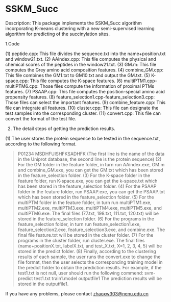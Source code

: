# SSKM_Succ
Description: This package implements the SSKM_Succ algorithm incorporating K-means clustering with a new semi-supervised learning algorithm for predicting of the succinylation sites.

1.Code

(1) peptide.cpp: This file divides the sequence.txt into the name+position.txt and window21.txt.
(2) AAindex.cpp: This file computes the physical and chemical scores of the peptides in the window21.txt.
(3) GM.m: This file computes the Grey amino acid composition features.
(4) combine_GM.cpp: This file combines the GM1.txt to GM10.txt and output the GM.txt.
(5) K-space.cpp: This file computes the K-space features.
(6) multiPTM1.cpp-multiPTM6.cpp: Those files compute the information of proximal PTMs features.
(7) PSAAP.cpp: This file computes the position-special amino acid propensity features.
(8) feature_selection1.cpp-feature_selection3.cpp: Those files can select the important features.
(9) combine_feature.cpp: This file can integrate all features.
(10) cluster.cpp: This file can designate the test samples into the corresponding cluster.
(11) convert.cpp: This file can convert the format of the test file.

2. The detail steps of getting the prediction results.

(1) The user stores the protein sequence to be tested in the sequence.txt, according to the following format.
>P01234
MSDHFUISHFKSADHFK
(The first line is the name of the data in the Uniprot database, the second line is the protein sequence)
(2) For the GM folder in the feature folder, in turn run AAindex.exe, GM.m and combine_GM.exe, you can get the GM.txt which has been stored in the feature_selection folder.
(3) For the K-space folder in the feature folder, run K-space.exe, you can get the k-space.txt which has been stored in the feature_selection folder.
(4) For the PSAAP folder in the feature folder, run PSAAP.exe, you can get the PSAAP.txt which has been stored in the feature_selection folder.
(5) For the multiPTM folder in the feature folder, in turn run multiPTM1.exe, multiPTM2.exe, multiPTM3.exe, multiPTM4.exe, multiPTM5.exe, and multiPTM6.exe. The final files (77.txt, 198.txt, 111.txt, 120.txt) will be stored in the feature_selection folder.
(6) For the programs in the feature_selection folder, in turn run feature_selection1.exe, feature_selection2.exe, feature_selection3.exe, and combine.exe. The final file feature.txt will be stored in the cluster folder.
(7) For the programs in the cluster folder, run cluster.exe. The final files (name+positionX.txt, labelX.txt, and test_X.txt, X=1, 2, 3, 4, 5) will be stored in the predict folder.
(8) Finally, according to the clustering results of each sample, the user runs the convert.exe to change the file format, then the user selects the corresponding training model in the predict folder to obtain the prediction results. For example, if the test1.txt is not null, user should run the following commend: 
svm-predict test1.txt train1.model outputfile1 
The prediction results will be stored in the outputfile1.

If you have any problems, please contact zhaoxw303@nenu.edu.cn













